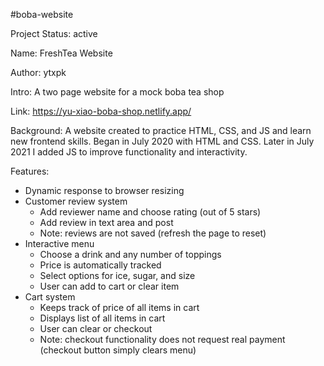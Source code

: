#boba-website

Project Status: active

Name: FreshTea Website

Author: ytxpk

Intro: A two page website for a mock boba tea shop

Link: https://yu-xiao-boba-shop.netlify.app/

Background: A website created to practice HTML, CSS, and JS and learn new frontend skills. Began in July 2020 with HTML and CSS. Later in July 2021 I added JS to improve functionality and interactivity. 

Features:
 - Dynamic response to browser resizing
 - Customer review system
    - Add reviewer name and choose rating (out of 5 stars)
    - Add review in text area and post
    - Note: reviews are not saved (refresh the page to reset)
 - Interactive menu
    - Choose a drink and any number of toppings
    - Price is automatically tracked
    - Select options for ice, sugar, and size
    - User can add to cart or clear item
 - Cart system
    - Keeps track of price of all items in cart
    - Displays list of all items in cart
    - User can clear or checkout
    - Note: checkout functionality does not request real payment (checkout button simply clears menu)

